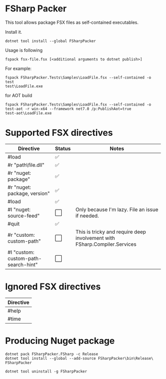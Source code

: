 ﻿FSharp Packer
=============

This tool allows package FSX files as self-contained executables.

Install it.

```shell
dotnet tool install --global FSharpPacker
```

Usage is following

```shell
fspack fsx-file.fsx [<additional arguments to dotnet publish>]
```

For example:
```shell
fspack FSharpPacker.Tests\Samples\LoadFile.fsx --self-contained -o test
test\LoadFile.exe
```

for AOT build
```shell
fspack FSharpPacker.Tests\Samples\LoadFile.fsx --self-contained -o test-aot -r win-x64 --framework net7.0 /p:PublishAot=true
test-aot\LoadFile.exe
```

# Supported FSX directives

| Directive | Status  | Notes |
| --------- | ------- | ----- 
| #load     | :white_check_mark: | |
| #r "path\file.dll"     | :white_check_mark: | |
| #r "nuget: package"     | :white_check_mark: | |
| #r "nuget: package, version"     | :white_check_mark: | |
| #load     | :white_check_mark: | |
| #I "nuget: source-feed"     | :white_large_square: | Only because I'm lazy. File an issue if needed. |
| #quit     | :white_check_mark: | |
| #r "custom: custom-path"     | :white_large_square: | This is tricky and require deep involvement with FSharp.Compiler.Services |
| #I "custom: custom-path-search-hint"     | :white_large_square: | |

# Ignored FSX directives

| Directive | 
| --------- | 
| #help     | 
| #time     | 

# Producing Nuget package

```shell
dotnet pack FSharpPacker.FSharp -c Release
dotnet tool install --global --add-source FSharpPacker\bin\Release\ FSharpPacker
```

```shell
dotnet tool uninstall -g FSharpPacker
```